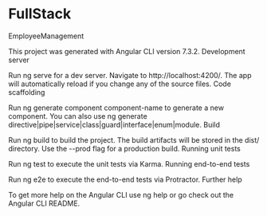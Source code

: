 # FullStack

EmployeeManagement

This project was generated with Angular CLI version 7.3.2.
Development server

Run ng serve for a dev server. Navigate to http://localhost:4200/. The app will automatically reload if you change any of the source files.
Code scaffolding

Run ng generate component component-name to generate a new component. You can also use ng generate directive|pipe|service|class|guard|interface|enum|module.
Build

Run ng build to build the project. The build artifacts will be stored in the dist/ directory. Use the --prod flag for a production build.
Running unit tests

Run ng test to execute the unit tests via Karma.
Running end-to-end tests

Run ng e2e to execute the end-to-end tests via Protractor.
Further help

To get more help on the Angular CLI use ng help or go check out the Angular CLI README.
